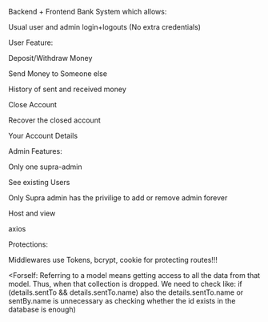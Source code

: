Backend + Frontend Bank System which allows:

Usual user and admin login+logouts (No extra credentials)

User Feature:

Deposit/Withdraw Money

Send Money to Someone else

History of sent and received money

Close Account

Recover the closed account

Your Account Details

Admin Features:

Only one supra-admin

See existing Users

Only Supra admin has the privilige to add or remove admin forever

Host and view

axios

Protections:

Middlewares use Tokens, bcrypt, cookie for protecting routes!!!

<Forself: Referring to a model means getting access to all the data from that model. Thus, when that collection is dropped. We need to check like: if (details.sentTo && details.sentTo.name) also the details.sentTo.name or sentBy.name is unnecessary as checking whether the id exists in the database is enough)

